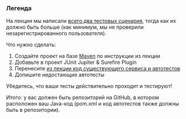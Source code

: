 ### Легенда

На лекции мы написали [всего два тестовых сценария](https://github.com/netology-code/javaqa-code/blob/master/2.3_maven-junit/bonus-calculator/src/test/java/BonusServiceTest.java), тогда как их должно быть больше (как минимум, мы не проверили незарегистрированного пользователя).

Что нужно сделать:
1. Создайте проект на базе [Maven](https://github.com/netology-code/javaqa-code/blob/master/2.3_maven-junit/bonus-calculator/pom.xml) по инструкции из лекции
1. Добавьте в проект JUnit Jupiter & Surefire Plugin
1. Перенесите [из лекции код существующего сервиса и автотестов](https://github.com/netology-code/javaqa-code/tree/master/2.3_maven-junit/bonus-calculator)
1. Допишите недостающие автотесты

Убедитесь, что ваши тесты действительно проходят и тестируют!

Итого: у вас должен быть репозиторий на GitHub, в котором расположен ваш Java-код (pom.xml и код автотестов также должны быть в репозитории).